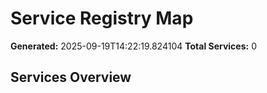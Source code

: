 # Service Registry Map

**Generated:** 2025-09-19T14:22:19.824104
**Total Services:** 0

## Services Overview
